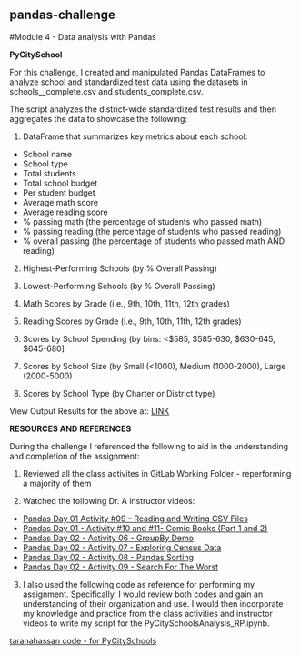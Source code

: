 ## pandas-challenge
#Module 4 - Data analysis with Pandas

**PyCitySchool**

For this challenge, I created and manipulated Pandas DataFrames to analyze school and standardized test data using the datasets in schools__complete.csv and students_complete.csv.

The script analyzes the district-wide standardized test results and then aggregates the data to showcase the following:

1. DataFrame that summarizes key metrics about each school:
* School name
* School type
* Total students
* Total school budget
* Per student budget
* Average math score
* Average reading score
* % passing math (the percentage of students who passed math)
* % passing reading (the percentage of students who passed reading)
* % overall passing (the percentage of students who passed math AND reading)

2. Highest-Performing Schools (by % Overall Passing)

3. Lowest-Performing Schools (by % Overall Passing)

4. Math Scores by Grade (i.e., 9th, 10th, 11th, 12th grades)

5. Reading Scores by Grade (i.e., 9th, 10th, 11th, 12th grades)

6. Scores by School Spending (by bins: <$585, $585-630, $630-645, $645-680]

7. Scores by School Size (by Small (<1000), Medium (1000-2000), Large (2000-5000)

8. Scores by School Type (by Charter or District type)

View Output Results for the above at: [LINK](https://github.com/rperez025/pandas-challenge/blob/main/PyCitySchools/PyCitySchoolsAnalysis_RP.ipynb)

**RESOURCES AND REFERENCES**

During the challenge I referenced the following to aid in the understanding and completion of the assignment:

1. Reviewed all the class activites in GitLab Working Folder - reperforming a majority of them

2. Watched the following Dr. A instructor videos:
* [Pandas Day 01 Activity #09 - Reading and Writing CSV Files](https://www.youtube.com/watch?v=a2sqH4pWzxI)
* [Pandas Day 01 - Activity #10 and #11- Comic Books (Part 1 and 2)](https://www.youtube.com/watch?v=f1LhPnlvHFc)
* [Pandas Day 02 - Activity 06 - GroupBy Demo](https://www.youtube.com/watch?v=tETt55I-VHY)
* [Pandas Day 02 - Activity 07 - Exploring Census Data](https://www.youtube.com/watch?v=0zRMuPKyJBw)
* [Pandas Day 02 - Activity 08 - Pandas Sorting](https://www.youtube.com/watch?v=MOy5NZ8331k)
* [Pandas Day 02 - Activity 09 - Search For The Worst](https://www.youtube.com/watch?v=WLofW8YAKok)

3. I also used the following code as reference for performing my assignment. Specifically, I would review both codes and gain an understanding of their organization and use. I would then incorporate my knowledge and practice from the class activities and instructor videos to write my script for the PyCitySchoolsAnalysis_RP.ipynb.

[taranahassan code - for PyCitySchools](https://github.com/taranahassan/School_District_Analysis/blob/main/notebook/PyCitySchools.ipynb)
